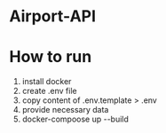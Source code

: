 # Airport-API

# How to run
1. install docker
2. create .env file
3. copy content of .env.template > .env
4. provide necessary data
5. docker-compoose up --build